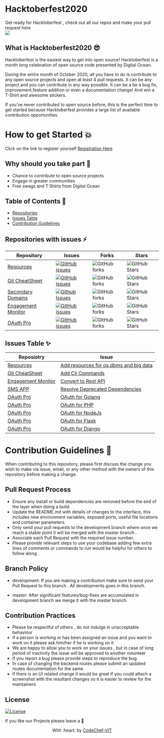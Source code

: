 <h1>
Hacktoberfest2020
</h1>
Get ready for Hacktoberfest , check out all our repos and make your pull request here 
<br> 

<img src="https://embed-fastly.wistia.com/deliveries/49bd387c40e2c5aada92abdf973bc46d.webp?image_crop_resized=960x540">

<h2>
 What is Hacktoberfest2020 😎
</h2>
Hacktoberfest is the easiest way to get into open source! Hacktoberfest is a month long celebration of open source code presented by Digital Ocean.

During the entire month of October 2020, all you have to do is contribute to any open source projects and open at least 4 pull requests. It can be any project and you can contribute in any way possible. It can be a be a bug fix, improvement,feature addition  or even a documentation change! And win a T-Shirt and awesome stickers.

If you’ve never contributed to open source before, this is the perfect time to get started because Hacktoberfest provides a large list of available contribution opportunities.

<h1>
How to get Started 💥 
</h1>

Click on the link to register yourself  [Registration Here](https://hacktoberfest.digitalocean.com/)

## Why should you take part 🙌 
-  Chance to contribute to open source projects 
- Engage in greater communities 
- Free swags and T Shirts from Digital Ocean

## Table of Contents 💃

* [Repositories](#repositories-with-issues)
* [Issues Table](#issues-table)
* [Contribution Guidelines](#contribution-guidelines)


## Repositories with issues ⚡️ 

| Repository | Issues | Forks | Stars | 
|---- | ----- | ----- | ---- | 
| [Resources](https://github.com/CodeChefVIT/resources) | [![GitHub issues](https://img.shields.io/github/issues/CodeChefVIT/resources?color=orange)](https://github.com/CodeChefVIT/resources/issues) | 	![GitHub forks](https://img.shields.io/github/forks/CodeChefVIT/resources?color=yellow) | ![GitHub Stars](https://img.shields.io/github/stars/CodeChefVIT/resources?color=green)|
| [Git CheatSheet](https://github.com/CodeChefVIT/git-cheatsheet) | [![GitHub issues](https://img.shields.io/github/issues/CodeChefVIT/git-cheatsheet?color=orange)](https://github.com/CodeChefVIT/git-cheatsheet/issues) | ![GitHub forks](https://img.shields.io/github/forks/CodeChefVIT/git-cheatsheet?color=yellow) | ![GitHub Stars](https://img.shields.io/github/stars/CodeChefVIT/git-cheatsheet?color=green) |
| [Secondary Domains](https://github.com/CodeChefVIT/Secondary-Domain-Tasks-20) | [![Github Issues](https://img.shields.io/github/issues/CodeChefVIT/Secondary-Domain-Tasks-20?color=orange)](https://github.com/CodeChefVIT/Secondary-Domain-Tasks-20/issues) | ![GitHub forks](https://img.shields.io/github/forks/CodeChefVIT/Secondary-Domain-Tasks-20?color=yellow) | ![GitHub Stars](https://img.shields.io/github/stars/CodeChefVIT/Secondary-Domain-Tasks-20?color=green)
| [Engagement Monitor](https://github.com/CodeChefVIT/Engagement-Monitor) | [![GitHub issues](https://img.shields.io/github/issues/CodeChefVIT/Engagement-Monitor?color=orange)](https://github.com/CodeChefVIT/Engagement-Monitor/issues) | ![GitHub forks](https://img.shields.io/github/forks/CodeChefVIT/Engagement-Monitor?color=yellow) | ![GitHub Stars](https://img.shields.io/github/stars/CodeChefVIT/Engagement-Monitor?color=green) |
| [OAuth Pro](https://github.com/CodeChefVIT/OAuth-Pro) | [![GitHub issues](https://img.shields.io/github/issues/CodeChefVIT/OAuth-Pro?color=orange)](https://github.com/CodeChefVIT/OAuth-Pro/issues) | ![GitHub forks](https://img.shields.io/github/forks/CodeChefVIT/OAuth-Pro?color=yellow) | ![GitHub Stars](https://img.shields.io/github/stars/CodeChefVIT/OAuth-Pro?color=green) | 


## Issues Table  ✨

| Reposiotry | Issue | 
|---|---|
| [Resources](https://github.com/CodeChefVIT/resources)  | [Add resources for os,dbms and big data](https://github.com/CodeChefVIT/resources/issues/15)   |
| [Git CheatSheet](https://github.com/CodeChefVIT/git-cheatsheet) | [Add Cli Commands](https://github.com/CodeChefVIT/git-cheatsheet/issues/5) |
| [Engagement Monitor](https://github.com/CodeChefVIT/Engagement-Monitor) | [Convert to Rest API](https://github.com/CodeChefVIT/Engagement-Monitor/issues/22) |
| [SMS APP](https://github.com/CodeChefVIT/sms_app) | [Resolve Deprecated Dependencies](https://github.com/CodeChefVIT/sms_app/issues/9) |
| [OAuth Pro](https://github.com/CodeChefVIT/OAuth-Pro) | [OAuth for Golang](https://github.com/CodeChefVIT/OAuth-Pro/issues/6) |
| [OAuth Pro](https://github.com/CodeChefVIT/OAuth-Pro) | [OAuth for PHP](https://github.com/CodeChefVIT/OAuth-Pro/issues/8) |
| [OAuth Pro](https://github.com/CodeChefVIT/OAuth-Pro) | [OAuth for NodeJs](https://github.com/CodeChefVIT/OAuth-Pro/issues/5) |
| [OAuth Pro](https://github.com/CodeChefVIT/OAuth-Pro) | [OAuth for Flask](https://github.com/CodeChefVIT/OAuth-Pro/issues/4) |
| [OAuth Pro](https://github.com/CodeChefVIT/OAuth-Pro) | [OAuth for Django](https://github.com/CodeChefVIT/OAuth-Pro/issues/3) |


# Contribution Guidelines  🙂

When contributing to this repository, please first discuss the change you wish to make via issue, email, or any other method with the owners of this repository before making a change.


## Pull Request Process

* Ensure any install or build dependencies are removed before the end of the layer when doing a build.
* Update the README.md with details of changes to the interface, this includes new environment variables, exposed ports, useful file locations and container parameters.
* Only send your pull requests to the development branch where once we reach a stable point it will be merged with the master branch .
* Associate each Pull Request with the required issue number.
* Please provide relevant steps to use your codebase adding few extra lines of comments or commands to run would be helpful for others to follow along .

## Branch Policy
- development: If you are making a contribution make sure to send your Pull Request to this branch . All developments goes in this branch.

- master: After significant features/bug-fixes are accumulated in development branch we merge it with the master branch.

## Contribution Practices

- Please be respectful of others , do not indulge in unacceptable behaviour 
- If a person is working or has been assigned an issue and you want to work on it please ask him/her if he is working on it
- We are happy to allow you to work on your issues , but in case of long period of inactivity  the issue will be approved to another volunteer
- If you report a bug please provide steps to reproduce the bug.
- In case of changing the backend routes please submit an updated routes documentation for the same.
- If there is an UI related change it would be great if you could attach a screenshot with the resultant changes so it is easier to review for the maintainers


## License
[![License](http://img.shields.io/:license-mit-blue.svg?style=flat-square)](http://badges.mit-license.org)

If you like our Projects please leave a 🌟

<p align="center">
	With :heart: by <a href="https://www.codechefvit.com" target="_blank">CodeChef-VIT</a>
</p>

